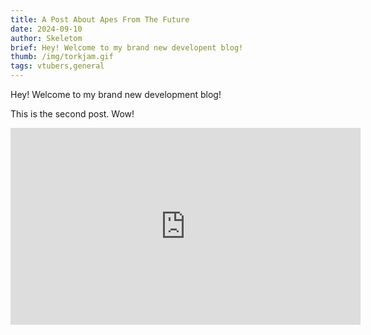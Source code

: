 ```yaml
---
title: A Post About Apes From The Future
date: 2024-09-10
author: Skeletom
brief: Hey! Welcome to my brand new developent blog!
thumb: /img/torkjam.gif
tags: vtubers,general
---
```


<!-- ![face_2](/img/face_2.png =100x100) -->

Hey! Welcome to my brand new development blog! 

<!--more-->

This is the second post. Wow!

<iframe width="560" height="315" src="https://www.youtube.com/embed/YiOyPQ8dC1I?si=x_H2po3Ud7HFzvcA" title="YouTube video player" frameborder="0" allow="accelerometer; autoplay; clipboard-write; encrypted-media; gyroscope; picture-in-picture; web-share" referrerpolicy="strict-origin-when-cross-origin" allowfullscreen></iframe>
